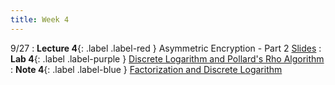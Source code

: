 ```yaml
---
title: Week 4
---
```


9/27
: **Lecture 4**{: .label .label-red } Asymmetric Encryption - Part 2 [Slides](https://docs.google.com/presentation/d/1lKFv-b5dr444ikEs0ZSRnjHOUxI4walgGWHZJWWz8dA/edit?usp=sharing)
: **Lab 4**{: .label .label-purple } [Discrete Logarithm and Pollard's Rho Algorithm](https://datahub.berkeley.edu/hub/user-redirect/git-pull?repo=https%3A%2F%2Fgithub.com%2FCodebreakingAtCal%2FCodebreakingLabs&urlpath=tree%2FCodebreakingLabs%2FLab4%2Flab04.ipynb&branch=master)
: **Note 4**{: .label .label-blue } [Factorization and Discrete Logarithm](https://codebreakingatcal.org/assets/notes/note4.pdf)

